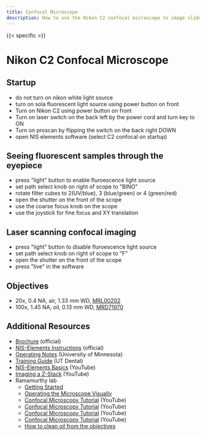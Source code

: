 ```yaml
---
title: Confocal Microscope
description: How to use the Nikon C2 confocal microscope to image slide-mounted fluorescent samples
---
```


{{< specific >}}

# Nikon C2 Confocal Microscope

## Startup
* do not turn on nikon white light source
* turn on sola fluorescent light source using power button on front
* Turn on Nikon C2 using power button on front
* Turn on laser switch on the back left by the power cord and turn key to ON
* Turn on proscan by flipping the switch on the back right DOWN
* open NIS elements software (select C2 confocal on startup)

## Seeing fluorescent samples through the eyepiece
* press "light" button to enable fluroescence light source
* set path select knob on right of scope to "BINO"
* rotate filter cubes to 2(UV/blue), 3 (blue/green) or 4 (green/red)
* open the shutter on the front of the scope
* use the coarse focus knob on the scope
* use the joystick for fine focus and XY translation

## Laser scanning confocal imaging
* press "light" button to disable fluroescence light source
* set path select knob on right of scope to "F"
* open the shutter on the front of the scope
* press "live" in the software

## Objectives
* 20x, 0.4 NA, air, 1.33 mm WD, [MRL00202](https://spectraservices.com/product/mrl00202.html)
* 100x, 1.45 NA, oil, 0.13 mm WD, [MRD71970](https://spectraservices.com/product/mrd71970.html)

## Additional Resources
* [Brochure](https://www.microscope.healthcare.nikon.com/products/confocal-microscopes/c2) (official)
* [NIS-Elements Instructions](https://www.bu.edu/picf/files/2020/02/C2-Manual.pdf) (official)
* [Operating Notes](https://apps.mnc.umn.edu/pub/equipment/nikon_confocal_sop.pdf) (University of Minnesota)
* [Training Guide](https://dentistry.uth.edu/research/docs/c2%20-training-ppt-ut-dental.pdf) (UT Dental)
* [NIS-Elements Basics](https://www.youtube.com/watch?v=JpsTn_Vz_U0) (YouTube)
* [Imaging a Z-Stack](https://www.youtube.com/watch?v=IGPYkoZ1Bic) (YouTube)
* Ramamurthy lab
  * [Getting Started](https://www.youtube.com/watch?v=DsmMGmHEIJY)
  * [Operating the Microscope Visually](https://www.youtube.com/watch?v=zHfRcDHhL9A)
  * [Confocal Microscopy Tutorial](https://www.youtube.com/watch?v=bkUS86MFjaU) (YouTube)
  * [Confocal Microscopy Tutorial](https://www.youtube.com/watch?v=SGcKHdiOi8Y) (YouTube)
  * [Confocal Microscopy Tutorial](https://www.youtube.com/watch?v=-xX0tFMMRxo) (YouTube)
  * [Confocal Microscopy Tutorial](https://www.youtube.com/watch?v=3PvtLlRFgQk) (YouTube)
  * [How to clean oil from the objectives](https://www.youtube.com/watch?v=8_LclqI5zgI)
